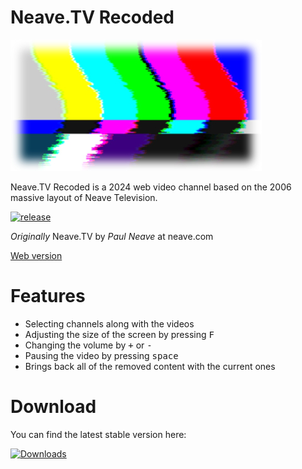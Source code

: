 # Neave.TV Recoded
<img src="https://raw.githubusercontent.com/Danbytronic/neave.tv-recoded/main/neave-tv.jpg">

Neave.TV Recoded is a 2024 web video channel based on the 2006 massive layout of Neave Television.

[![release](https://img.shields.io/badge/release-v1.0.0-crimson?style=flat&link=https://github.com/Danbytronic/neave.tv-recoded/releases/latest)](https://github.com/Danbytronic/neave.tv-recoded/releases/latest)

<i>Originally</i> Neave.TV by <i>Paul Neave</i> at neave.com

<a href="https://danbytronic.github.io/neave.tv-recoded/">Web version</a>

# Features
* Selecting channels along with the videos
* Adjusting the size of the screen by pressing <kbd>F</kbd>
* Changing the volume by <kbd>+</kbd> or <kbd>-</kbd>
* Pausing the video by pressing <kbd>space</kbd>
* Brings back all of the removed content with the current ones

# Download
You can find the latest stable version here:

[![Downloads](https://img.shields.io/badge/Downloads-1.05%20GB-yellow?style=for-the-badge&logo=github&link=https://github.com/Danbytronic/neave.tv-recoded/releases/latest)](https://github.com/Danbytronic/neave.tv-recoded/releases/latest)
